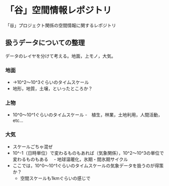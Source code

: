 # 「谷」空間情報レポジトリ

「谷」プロジェクト関係の空間情報に関するレポジトリ  

## 扱うデータについての整理

データのレイヤを分けて考える。地面，上モノ，大気。  

### 地面
- →10^2～10^3ぐらいのタイムスケール
 - 地形，地質，土壌，といったところか？

### 上物
- 10^0～10^1ぐらいのタイムスケール
 -　植生，林業，土地利用，人間活動，etc...

### 大気
- スケールごちゃ混ぜ
 - 10^-1（日時単位）で変わるものもあれば（気象関係），10^2～10^3の単位で変わるものもある
 　- 地球温暖化，氷期・間氷期サイクル
- ここでは，10^0～10^1ぐらいのタイムスケールの気象データを扱うのが得策か？
  -  空間スケールも1kmぐらいの感じで


